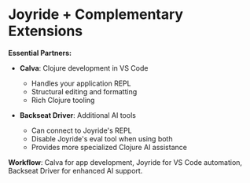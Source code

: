<div class="slide">

# Joyride + Complementary Extensions

<div class="responsive-container">
<div class="row gutters-10">
<div class="col-11">

**Essential Partners:**

* **Calva**: Clojure development in VS Code
  * Handles your application REPL
  * Structural editing and formatting
  * Rich Clojure tooling

* **Backseat Driver**: Additional AI tools
  * Can connect to Joyride's REPL
  * Disable Joyride's eval tool when using both
  * Provides more specialized Clojure AI assistance

**Workflow**: Calva for app development, Joyride for VS Code automation, Backseat Driver for enhanced AI support.

</div>

<div class="col-1 center">

</div>
</div>
</div>
</div>
